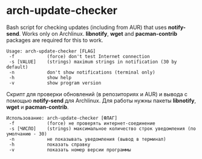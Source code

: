 # arch-update-checker
Bash script for checking updates (including from AUR) that uses **notify-send**.
Works only on Archlinux. **libnotify**, **wget** and **pacman-contrib** packages are required for this to work.
```
Usage: arch-update-checker [FLAG]
 -f            (force) don't test Internet connection
 -s [VALUE]    (strings) maximum strings in notification (30 by default)
 -n            don't show notifications (terminal only)
 -h            show help
 -v            show program version
```


Скрипт для проверки обновлений (в репозиториях и AUR) и вывода с помощью **notify-send** для Archlinux.
Для работы нужны пакеты **libnotify**, **wget** и **pacman-contrib**.
```
Использование: arch-update-checker [ФЛАГ]
 -f            (force) не проверять интернет-соединение
 -s [ЧИСЛО]    (strings) максимальное количество строк уведомления (по умолчанию - 30)
 -n            не показывать уведомления (вывод в терминал)
 -h            показать справку
 -v            показать номер версии программы
```
